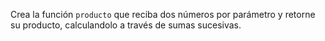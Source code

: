 Crea la función `producto` que reciba dos números por parámetro y retorne su producto, calculandolo a través de sumas sucesivas.